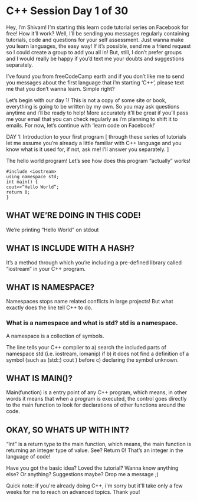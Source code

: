 # C++ Session Day 1 of 30

Hey, I’m Shivam! I’m starting this learn code tutorial series on Facebook for free! How it’ll work? Well, I’ll be sending you messages regularly containing tutorials, code and questions for your self assessment. Just wanna make you learn languages, the easy way! If it’s possible, send me a friend request so I could create a group to add you all in! But, still, I don’t prefer groups and I would really be happy if you’d text me your doubts and suggestions separately.

I’ve found you from freeCodeCamp earth and if you don’t like me to send you messages about the first language that i’m starting ‘C++’, please text me that you don’t wanna learn. Simple right?

Let’s begin with our day 1! This is not a copy of some site or book, everything is going to be written by my own. So you may ask questions anytime and i’ll be ready to help! More accurately it’ll be great if you’ll pass me your email that you can check regularly as i’m planning to shift it to emails. For now,  let’s continue with ‘learn code on Facebook!’

DAY 1: Introduction to your first program [ through these series of tutorials let me assume you’re already a little familiar with C++ language and you know what is it used for, if not, ask me! I’ll answer you separately. ]

The hello world program! Let’s see how does this program “actually” works!
```
#include <iostream>
using namespace std;
int main() {
cout<<”Hello World”;
return 0;
}
```

## WHAT WE’RE DOING IN THIS CODE! 
We’re printing “Hello World” on stdout

## WHAT IS INCLUDE WITH A HASH? 
It’s a method through which you’re including a pre-defined library called “iostream” in your C++ program. 

## WHAT IS NAMESPACE?

Namespaces stops name related conflicts in large projects! But what exactly does the line tell C++ to do. 
### What is a namespace and what is std? std is a namespace.
A namespace is a collection of symbols.

The line tells your C++ compiler to
a) search the included parts of namespace std (i.e. iostream, iomanip) if
b) it does not find a definition of a symbol (such as (std::) cout ) before
c) declaring the symbol unknown.


## WHAT IS MAIN()? 
Main(function) is a entry point of any C++ program, which means, in other words it means that when a program is executed, the control goes directly to the main function to look for declarations of other functions around the code.

## OKAY, SO WHATS UP WITH INT? 
“Int” is a return type to the main function, which means, the main function is returning an integer type of value. See? Return 0! That’s an integer in the language of code!

Have you got the basic idea? Loved the tutorial? Wanna know anything else? Or anything? Suggestions maybe? Drop me a message ;) 

Quick note: if you're already doing C++, i'm sorry but it'll take only a few weeks for me to reach on advanced topics. Thank you!



